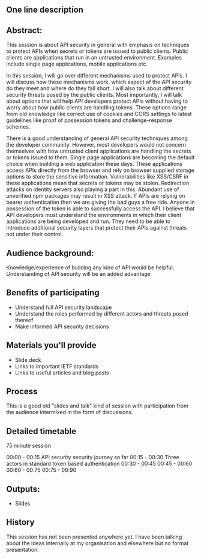 
## One line description

## Abstract:

This session is about API security in general with emphasis on techniques to protect APIs when secrets or tokens are issued to public clients. Public clients are applications that run in an untrusted environment. Examples include single page applications, mobile applications etc. 

In this session, I will go over different mechanisms used to protect APIs. I will discuss how these mechanisms work, which aspect of the API security do they meet and where do they fall short. I will also talk about different security threats posed by the public clients. Most importantly, I will talk about options that will help API developers protect APIs without having to worry about how public clients are handling tokens. These options range from old knowledge like correct use of cookies and CORS settings to latest guidelines like proof of possession tokens and challenge-response schemes.

There is a good understanding of general API security techniques among the developer community. However, most developers would not concern themselves with how untrusted client applications are handling the secrets or tokens issued to them. Single page applications are becoming the default choice when building a web application these days. These applications access APIs directly from the browser and rely on browser supplied storage options to store the sensitive information.  Vulnerabilities like XSS/CSRF in these applications mean that secrets or tokens may be stolen. Redirection attacks on identity servers also playing a part in this. Abundant use of unverified npm packages may result in XSS attack. If APIs are relying on bearer authentication then we are giving the bad guys a free ride. Anyone in possession of the token is able to successfully access the API. I believe that API developers must understand the environments in which their client applications are being developed and run. They need to be able to introduce additional security layers that protect their APIs against threats not under their control. 

## Audience background:

Knowledge/experience of building any kind of API would be helpful. Understanding of API security will be an added advantage

## Benefits of participating

 - Understand full API security landscape
 - Understand the roles performed by different actors and threats posed thereof
 - Make informed API security decisions

## Materials you'll provide

 - Slide deck
 - Links to important IETF standards
 - Links to useful articles and blog posts

## Process

This is a good old "slides and talk" kind of session with participation from the audience intermixed in the form of discussions. 

## Detailed timetable

75 minute session




00:00 - 00:15 API security security journey so far
00:15 - 00:30 Three actors in standard token based authentication
00:30 - 00:45 
00:45 - 00:60
00:60 - 00:75
00:75 - 00:90

## Outputs:

 - Slides 

## History 

This session has not been presented anywhere yet. I have been talking about the ideas internally at my organisation and elsewhere but no formal presentation.